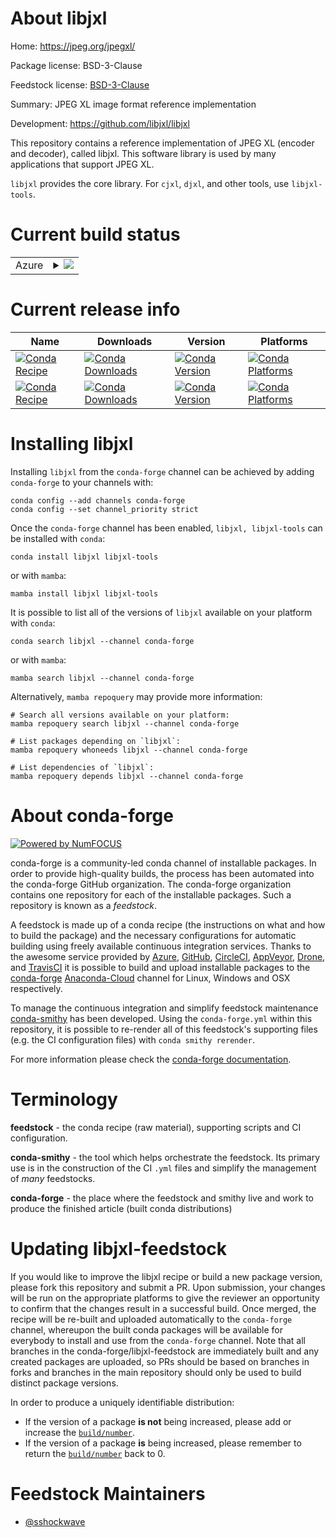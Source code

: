 About libjxl
============

Home: https://jpeg.org/jpegxl/

Package license: BSD-3-Clause

Feedstock license: [BSD-3-Clause](https://github.com/conda-forge/libjxl-split-feedstock/blob/main/LICENSE.txt)

Summary: JPEG XL image format reference implementation

Development: https://github.com/libjxl/libjxl

This repository contains a reference implementation of JPEG XL (encoder and decoder),
called libjxl. This software library is used by many applications that support JPEG XL.

`libjxl` provides the core library.
For `cjxl`, `djxl`, and other tools, use `libjxl-tools`.


Current build status
====================


<table>
    
  <tr>
    <td>Azure</td>
    <td>
      <details>
        <summary>
          <a href="https://dev.azure.com/conda-forge/feedstock-builds/_build/latest?definitionId=18142&branchName=main">
            <img src="https://dev.azure.com/conda-forge/feedstock-builds/_apis/build/status/libjxl-split-feedstock?branchName=main">
          </a>
        </summary>
        <table>
          <thead><tr><th>Variant</th><th>Status</th></tr></thead>
          <tbody><tr>
              <td>linux_64</td>
              <td>
                <a href="https://dev.azure.com/conda-forge/feedstock-builds/_build/latest?definitionId=18142&branchName=main">
                  <img src="https://dev.azure.com/conda-forge/feedstock-builds/_apis/build/status/libjxl-split-feedstock?branchName=main&jobName=linux&configuration=linux%20linux_64_" alt="variant">
                </a>
              </td>
            </tr><tr>
              <td>linux_aarch64</td>
              <td>
                <a href="https://dev.azure.com/conda-forge/feedstock-builds/_build/latest?definitionId=18142&branchName=main">
                  <img src="https://dev.azure.com/conda-forge/feedstock-builds/_apis/build/status/libjxl-split-feedstock?branchName=main&jobName=linux&configuration=linux%20linux_aarch64_" alt="variant">
                </a>
              </td>
            </tr><tr>
              <td>linux_ppc64le</td>
              <td>
                <a href="https://dev.azure.com/conda-forge/feedstock-builds/_build/latest?definitionId=18142&branchName=main">
                  <img src="https://dev.azure.com/conda-forge/feedstock-builds/_apis/build/status/libjxl-split-feedstock?branchName=main&jobName=linux&configuration=linux%20linux_ppc64le_" alt="variant">
                </a>
              </td>
            </tr><tr>
              <td>osx_64</td>
              <td>
                <a href="https://dev.azure.com/conda-forge/feedstock-builds/_build/latest?definitionId=18142&branchName=main">
                  <img src="https://dev.azure.com/conda-forge/feedstock-builds/_apis/build/status/libjxl-split-feedstock?branchName=main&jobName=osx&configuration=osx%20osx_64_" alt="variant">
                </a>
              </td>
            </tr><tr>
              <td>osx_arm64</td>
              <td>
                <a href="https://dev.azure.com/conda-forge/feedstock-builds/_build/latest?definitionId=18142&branchName=main">
                  <img src="https://dev.azure.com/conda-forge/feedstock-builds/_apis/build/status/libjxl-split-feedstock?branchName=main&jobName=osx&configuration=osx%20osx_arm64_" alt="variant">
                </a>
              </td>
            </tr><tr>
              <td>win_64</td>
              <td>
                <a href="https://dev.azure.com/conda-forge/feedstock-builds/_build/latest?definitionId=18142&branchName=main">
                  <img src="https://dev.azure.com/conda-forge/feedstock-builds/_apis/build/status/libjxl-split-feedstock?branchName=main&jobName=win&configuration=win%20win_64_" alt="variant">
                </a>
              </td>
            </tr>
          </tbody>
        </table>
      </details>
    </td>
  </tr>
</table>

Current release info
====================

| Name | Downloads | Version | Platforms |
| --- | --- | --- | --- |
| [![Conda Recipe](https://img.shields.io/badge/recipe-libjxl-green.svg)](https://anaconda.org/conda-forge/libjxl) | [![Conda Downloads](https://img.shields.io/conda/dn/conda-forge/libjxl.svg)](https://anaconda.org/conda-forge/libjxl) | [![Conda Version](https://img.shields.io/conda/vn/conda-forge/libjxl.svg)](https://anaconda.org/conda-forge/libjxl) | [![Conda Platforms](https://img.shields.io/conda/pn/conda-forge/libjxl.svg)](https://anaconda.org/conda-forge/libjxl) |
| [![Conda Recipe](https://img.shields.io/badge/recipe-libjxl--tools-green.svg)](https://anaconda.org/conda-forge/libjxl-tools) | [![Conda Downloads](https://img.shields.io/conda/dn/conda-forge/libjxl-tools.svg)](https://anaconda.org/conda-forge/libjxl-tools) | [![Conda Version](https://img.shields.io/conda/vn/conda-forge/libjxl-tools.svg)](https://anaconda.org/conda-forge/libjxl-tools) | [![Conda Platforms](https://img.shields.io/conda/pn/conda-forge/libjxl-tools.svg)](https://anaconda.org/conda-forge/libjxl-tools) |

Installing libjxl
=================

Installing `libjxl` from the `conda-forge` channel can be achieved by adding `conda-forge` to your channels with:

```
conda config --add channels conda-forge
conda config --set channel_priority strict
```

Once the `conda-forge` channel has been enabled, `libjxl, libjxl-tools` can be installed with `conda`:

```
conda install libjxl libjxl-tools
```

or with `mamba`:

```
mamba install libjxl libjxl-tools
```

It is possible to list all of the versions of `libjxl` available on your platform with `conda`:

```
conda search libjxl --channel conda-forge
```

or with `mamba`:

```
mamba search libjxl --channel conda-forge
```

Alternatively, `mamba repoquery` may provide more information:

```
# Search all versions available on your platform:
mamba repoquery search libjxl --channel conda-forge

# List packages depending on `libjxl`:
mamba repoquery whoneeds libjxl --channel conda-forge

# List dependencies of `libjxl`:
mamba repoquery depends libjxl --channel conda-forge
```


About conda-forge
=================

[![Powered by
NumFOCUS](https://img.shields.io/badge/powered%20by-NumFOCUS-orange.svg?style=flat&colorA=E1523D&colorB=007D8A)](https://numfocus.org)

conda-forge is a community-led conda channel of installable packages.
In order to provide high-quality builds, the process has been automated into the
conda-forge GitHub organization. The conda-forge organization contains one repository
for each of the installable packages. Such a repository is known as a *feedstock*.

A feedstock is made up of a conda recipe (the instructions on what and how to build
the package) and the necessary configurations for automatic building using freely
available continuous integration services. Thanks to the awesome service provided by
[Azure](https://azure.microsoft.com/en-us/services/devops/), [GitHub](https://github.com/),
[CircleCI](https://circleci.com/), [AppVeyor](https://www.appveyor.com/),
[Drone](https://cloud.drone.io/welcome), and [TravisCI](https://travis-ci.com/)
it is possible to build and upload installable packages to the
[conda-forge](https://anaconda.org/conda-forge) [Anaconda-Cloud](https://anaconda.org/)
channel for Linux, Windows and OSX respectively.

To manage the continuous integration and simplify feedstock maintenance
[conda-smithy](https://github.com/conda-forge/conda-smithy) has been developed.
Using the ``conda-forge.yml`` within this repository, it is possible to re-render all of
this feedstock's supporting files (e.g. the CI configuration files) with ``conda smithy rerender``.

For more information please check the [conda-forge documentation](https://conda-forge.org/docs/).

Terminology
===========

**feedstock** - the conda recipe (raw material), supporting scripts and CI configuration.

**conda-smithy** - the tool which helps orchestrate the feedstock.
                   Its primary use is in the construction of the CI ``.yml`` files
                   and simplify the management of *many* feedstocks.

**conda-forge** - the place where the feedstock and smithy live and work to
                  produce the finished article (built conda distributions)


Updating libjxl-feedstock
=========================

If you would like to improve the libjxl recipe or build a new
package version, please fork this repository and submit a PR. Upon submission,
your changes will be run on the appropriate platforms to give the reviewer an
opportunity to confirm that the changes result in a successful build. Once
merged, the recipe will be re-built and uploaded automatically to the
`conda-forge` channel, whereupon the built conda packages will be available for
everybody to install and use from the `conda-forge` channel.
Note that all branches in the conda-forge/libjxl-feedstock are
immediately built and any created packages are uploaded, so PRs should be based
on branches in forks and branches in the main repository should only be used to
build distinct package versions.

In order to produce a uniquely identifiable distribution:
 * If the version of a package **is not** being increased, please add or increase
   the [``build/number``](https://docs.conda.io/projects/conda-build/en/latest/resources/define-metadata.html#build-number-and-string).
 * If the version of a package **is** being increased, please remember to return
   the [``build/number``](https://docs.conda.io/projects/conda-build/en/latest/resources/define-metadata.html#build-number-and-string)
   back to 0.

Feedstock Maintainers
=====================

* [@sshockwave](https://github.com/sshockwave/)

